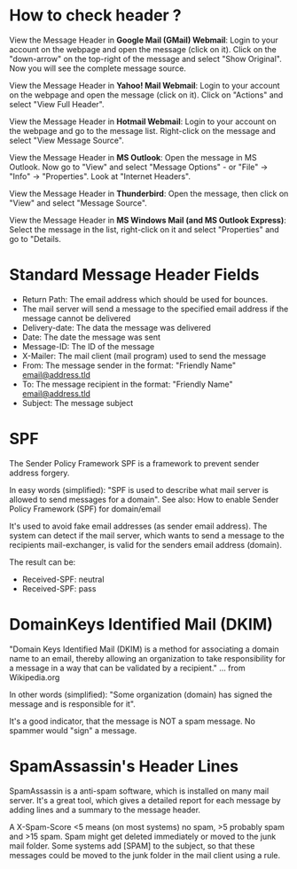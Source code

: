 # How to check header ?

View the Message Header in **Google Mail (GMail) Webmail**:
Login to your account on the webpage and open the message (click on it). Click on the "down-arrow" on the top-right of the message and select "Show Original". Now you will see the complete message source.

View the Message Header in **Yahoo! Mail Webmail**:
Login to your account on the webpage and open the message (click on it). 
Click on "Actions" and select "View Full Header".

View the Message Header in **Hotmail Webmail**:
Login to your account on the webpage and go to the message list. 
Right-click on the message and select "View Message Source". 

View the Message Header in **MS Outlook**:
Open the message in MS Outlook. Now go to "View" and select "Message Options" - or "File" -> "Info" -> "Properties".
Look at "Internet Headers".

View the Message Header in **Thunderbird**:
Open the message, then click on "View" and select "Message Source".

View the Message Header in **MS Windows Mail (and MS Outlook Express)**:
Select the message in the list, right-click on it and select "Properties" and go to "Details.

# Standard Message Header Fields

- Return Path: The email address which should be used for bounces.
- The mail server will send a message to the specified email address if the message cannot be delivered
- Delivery-date: The data the message was delivered
- Date: The date the message was sent
- Message-ID: The ID of the message
- X-Mailer: The mail client (mail program) used to send the message
- From: The message sender in the format: "Friendly Name" <email@address.tld>
- To: The message recipient in the format: "Friendly Name" <email@address.tld>
- Subject: The message subject

# SPF

The Sender Policy Framework SPF is a framework to prevent sender address forgery.

In easy words (simplified): 
"SPF is used to describe what mail server is allowed to send messages for a domain".
See also: How to enable Sender Policy Framework (SPF) for domain/email

It's used to avoid fake email addresses (as sender email address). The system can detect if the mail server, which wants to send a message to the recipients mail-exchanger, is valid for the senders email address (domain).

The result can be:
- Received-SPF: neutral
- Received-SPF: pass

# DomainKeys Identified Mail (DKIM)

"Domain Keys Identified Mail (DKIM) is a method for associating a domain name to an email, thereby allowing an organization to take responsibility for a message in a way that can be validated by a recipient." ... from Wikipedia.org

In other words (simplified): 
"Some organization (domain) has signed the message and is responsible for it".

It's a good indicator, that the message is NOT a spam message. No spammer would "sign" a message.

# SpamAssassin's Header Lines
SpamAssassin is a anti-spam software, which is installed on many mail server. It's a great tool, which gives a detailed report for each message by adding lines and a summary to the message header.

A X-Spam-Score <5 means (on most systems) no spam, >5 probably spam and >15 spam. Spam might get deleted immediately or moved to the junk mail folder. Some systems add [SPAM] to the subject, so that these messages could be moved to the junk folder in the mail client using a rule.
